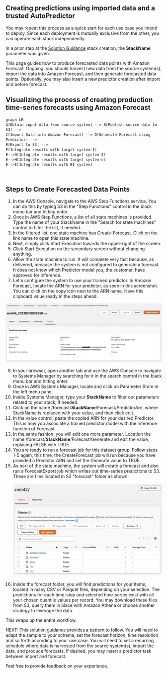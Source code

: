 ﻿## Creating predictions using imported data and a trusted AutoPredictor

You may repeat this process as a quick start for each use case you intend to deploy.  Since each deployment is mutually exclusive from the other, you can operate each stack independently.

In a prior step at the [Solution Guidance](SolutionGuidance.md) stack creation, the **StackName** parameter was given.

This page guides how to produce forecasted data points with Amazon Forecast.  Ongoing, you should harvest new data from the source system(s), import the data into Amazon Forecast, and then generate forecasted data points.  Optionally, you may also insert a new predictor creation after import and before forecast.

## Visualizing the process of creating production time-series forecasts using Amazon Forecast
```mermaid
graph LR
A[Obtain input data from source system] --> B[Publish source data to S3] -->
C[Import Data into Amazon Forecast] --> D[Generate Forecast using Predictor] --> 
E[Export to S3] -->
F[Integrate results with target system-1]
E-->G[Integrate results with target system-2]
E-->H[Integrate results with target system-n]
E-->I[Integrate results with BI system]
```
<br>

## **Steps to Create Forecasted Data Points**

1. In the AWS Console, navigate to the AWS Step Functions service.  You can do this by typing S3 in the "Step Functions" control in the black menu bar and hitting enter.
2. Once in AWS Step Functions, a list of all state machines is provided.  Type the name of your StackName in the "Search for state machines" control to filter the list, if needed.
3. In the filtered list, one state machine has Create-Forecast.  Click on the link name to open this state machine.
4. Next, simply click Start Execution towards the upper-right of the screen.  
5. Click Start Execution on the secondary screen without changing anything.
6. Allow the state machine to run.  It will complete very fast because, as delivered, because the system is not configured to generate a forecast.  It does not know which Predictor model you, the customer, have approved for inference.
7. Let's configure the system to use your trained predictor.  In Amazon Forecast, locate the ARN for your predictor, as seen in this screenshot.  You can click on the copy icon next to the ARN name.  Have this clipboard value ready in the steps ahead.

![Predictor](./images/predictor-arn.jpg)
<br>

8. In your browser, open another tab and use the AWS Console to navigate to Systems Manager by searching for it in the search control in the black menu bar and hitting enter.
8. Once in AWS Systems Manager, locate and click on Parameter Store in the left menu pane.
9. Inside Systems Manager, type your **StackName** to filter out parameters related to your stack, if needed.
10. Click on the name /forecast/**StackName**/Forecast/PredictorArn, where StackName is replaced with your value, and then click edit.
11. In the value control, paste the copied ARN for your desired Predictor.  This is how you associate a trained predictor model with the inference function of Forecast.
12. In the same fashion, you will edit one more parameter.  Location the name /forecast/**StackName**/Forecast/Generate and edit the value, replacing FALSE with TRUE.
13. You are ready to run a forecast job for this dataset group.  Follow steps 1-5 again, this time, the CreateForecast job will run because you have provided a Predictor ARN and set the Generate value to TRUE.
14. As part of the state machine, the system will create a forecast and also run a ForecastExport job which writes out time-series predictions to S3.  These are files located in S3 "forecast" folder as shown.
<br><br>
![S3 post forecast](./images/s3-post-forecast.jpg)
<br><br>
10. Inside the forecast folder, you will find predictions for your items, located in many CSV or Parquet files, depending on your selection.  The predictions for each time-step and selected time-series exist with all your chosen quantile values per record. You may download these files from S3, query them in place with Amazon Athena or choose another strategy to leverage the data.


This wraps up the entire workflow.

NEXT: This solution guidance provides a pattern to follow.  You will need to adapt the sample to your schema, set the forecast horizon, time resolution, and so forth according to your use case.  You will need to set a recurring schedule where data is harvested from the source system(s), import the data, and produce forecasts.  If desired, you may insert a predictor task between import and forecast.

Feel free to provide feedback on your experience.
